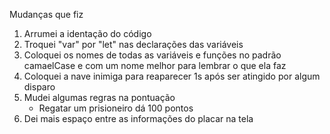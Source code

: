 Mudanças que fiz

1. Arrumei a identação do código
2. Troquei "var" por "let" nas declarações das variáveis
3. Coloquei os nomes de todas as variáveis e funções no padrão camaelCase e com um nome melhor para lembrar o que ela faz
4. Coloquei a nave inimiga para reaparecer 1s após ser atingido por algum disparo
5. Mudei algumas regras na pontuação
    - Regatar um prisioneiro dá 100 pontos
6. Dei mais espaço entre as informações do placar na tela